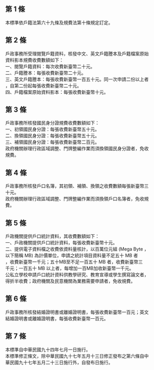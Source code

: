 第 1 條
-------
本標準依戶籍法第六十九條及規費法第十條規定訂定。

第 2 條
-------
戶政事務所受理閱覽戶籍資料，核發中文、英文戶籍謄本及戶籍檔案原始  
資料影本規費收費數額如下：  
一、閱覽戶籍資料：每次收費新臺幣二十元。   
二、戶籍謄本：每張收費新臺幣二十元。   
三、英文戶籍謄本：每張收費新臺幣一百五十元。同一次申請二份以上者  
    ，自第二份起每張收費新臺幣二十元。  
四、戶籍檔案原始資料影本：每張收費新臺幣十元。

第 3 條
-------
戶政事務所核發國民身分證規費收費數額如下：  
一、初領國民身分證：每張收費新臺幣五十元。  
二、換領國民身分證：每張收費新臺幣五十元。  
三、補領國民身分證：每張收費新臺幣二百元。  
政府機關辦理行政區域調整、門牌整編作業而須換領國民身分證者，免收  
規費。

第 4 條
-------
戶政事務所核發戶口名簿，其初領、補領、換領之收費數額每張新臺幣三  
十元。  
政府機關辦理行政區域調整、門牌整編作業而須換領戶口名簿者，免收規  
費。

第 5 條
-------
戶政機關提供戶口統計資料，其收費數額如下：  
一、戶政機關提供戶口統計資料，每張收費新臺幣十元。  
二、提供電子資料檔之收費依資料量核計，以百萬位元組 (Mega Byte ，  
    以下簡稱 MB)  為計價單位，申請之統計項目資料量不足五十 MB 者  
    ，收費新臺幣一千元；五十MB至不足一百五十 MB 者，收費新臺幣三  
    千元；一百五十 MB 以上者，每增加一百MB加收新臺幣一千元。  
公私立學校申請戶口統計資料供教學研究、教育宣導或學生撰寫論文者，  
得折半收費；政府機關及民意機關為業務需要申請者，免收規費。

第 6 條
-------
戶政事務所核發結婚證明書或離婚證明書，每張收費新臺幣一百元；英文  
結婚證明書或離婚證明書，每張收費新臺幣一百元。

第 7 條
-------
本標準自中華民國九十四年七月一日施行。   
本標準修正條文，除中華民國九十七年五月十三日修正發布之第六條自中  
華民國九十七年五月二十三日施行外，自發布日施行。


